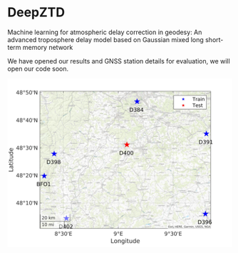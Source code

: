 # DeepZTD

Machine learning for atmospheric delay correction in geodesy:
An advanced troposphere delay model based on Gaussian mixed long short-term memory network

We have opened our results and GNSS station details for evaluation, we will open our code soon.

![alt text](https://github.com/hgwxx1945/DeepZTD/blob/main/map.jpg)
